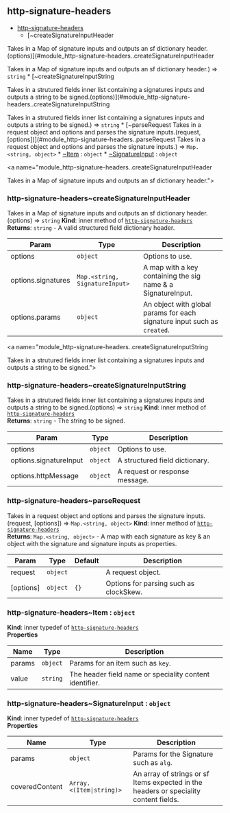 <a name="module_http-signature-headers"></a>

## http-signature-headers

* [http-signature-headers](#module_http-signature-headers)
    * [~createSignatureInputHeader

Takes in a Map of signature inputs and outputs an sf dictionary header.(options)](#module_http-signature-headers..createSignatureInputHeader

Takes in a Map of signature inputs and outputs an sf dictionary header.) ⇒ <code>string</code>
    * [~createSignatureInputString

Takes in a strutured fields inner list containing a signatures inputs
and outputs a string to be signed.(options)](#module_http-signature-headers..createSignatureInputString

Takes in a strutured fields inner list containing a signatures inputs
and outputs a string to be signed.) ⇒ <code>string</code>
    * [~parseRequest
Takes in a request object and options and parses the signature inputs.(request, [options])](#module_http-signature-headers..parseRequest
Takes in a request object and options and parses the signature inputs.) ⇒ <code>Map.&lt;string, object&gt;</code>
    * [~Item](#module_http-signature-headers..Item) : <code>object</code>
    * [~SignatureInput](#module_http-signature-headers..SignatureInput) : <code>object</code>

<a name="module_http-signature-headers..createSignatureInputHeader

Takes in a Map of signature inputs and outputs an sf dictionary header."></a>

### http-signature-headers~createSignatureInputHeader

Takes in a Map of signature inputs and outputs an sf dictionary header.(options) ⇒ <code>string</code>
**Kind**: inner method of [<code>http-signature-headers</code>](#module_http-signature-headers)  
**Returns**: <code>string</code> - A valid structured field dictionary header.  

| Param | Type | Description |
| --- | --- | --- |
| options | <code>object</code> | Options to use. |
| options.signatures | <code>Map.&lt;string, SignatureInput&gt;</code> | A map with a key    containing the sig name & a SignatureInput. |
| options.params | <code>object</code> | An object with global params  for each signature input such as `created`. |

<a name="module_http-signature-headers..createSignatureInputString

Takes in a strutured fields inner list containing a signatures inputs
and outputs a string to be signed."></a>

### http-signature-headers~createSignatureInputString

Takes in a strutured fields inner list containing a signatures inputs
and outputs a string to be signed.(options) ⇒ <code>string</code>
**Kind**: inner method of [<code>http-signature-headers</code>](#module_http-signature-headers)  
**Returns**: <code>string</code> - The string to be signed.  

| Param | Type | Description |
| --- | --- | --- |
| options | <code>object</code> | Options to use. |
| options.signatureInput | <code>object</code> | A structured field dictionary. |
| options.httpMessage | <code>object</code> | A request or response message. |

<a name="module_http-signature-headers..parseRequest
Takes in a request object and options and parses the signature inputs."></a>

### http-signature-headers~parseRequest
Takes in a request object and options and parses the signature inputs.(request, [options]) ⇒ <code>Map.&lt;string, object&gt;</code>
**Kind**: inner method of [<code>http-signature-headers</code>](#module_http-signature-headers)  
**Returns**: <code>Map.&lt;string, object&gt;</code> - A map with each signature as key & an object
  with the signature and signature inputs as properties.  

| Param | Type | Default | Description |
| --- | --- | --- | --- |
| request | <code>object</code> |  | A request object. |
| [options] | <code>object</code> | <code>{}</code> | Options for parsing such as clockSkew. |

<a name="module_http-signature-headers..Item"></a>

### http-signature-headers~Item : <code>object</code>
**Kind**: inner typedef of [<code>http-signature-headers</code>](#module_http-signature-headers)  
**Properties**

| Name | Type | Description |
| --- | --- | --- |
| params | <code>object</code> | Params for an item such as `key`. |
| value | <code>string</code> | The header field name or  speciality content identifier. |

<a name="module_http-signature-headers..SignatureInput"></a>

### http-signature-headers~SignatureInput : <code>object</code>
**Kind**: inner typedef of [<code>http-signature-headers</code>](#module_http-signature-headers)  
**Properties**

| Name | Type | Description |
| --- | --- | --- |
| params | <code>object</code> | Params for the Signature such as `alg`. |
| coveredContent | <code>Array.&lt;(Item\|string)&gt;</code> | An array of strings or  sf Items expected in the headers or speciality content fields. |

